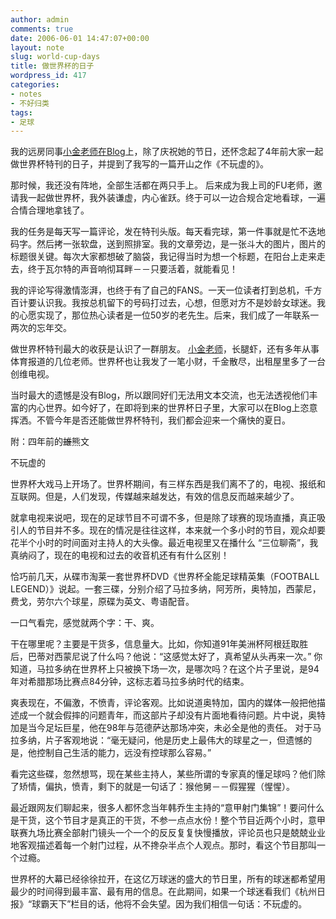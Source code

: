 ```yaml
---
author: admin
comments: true
date: 2006-06-01 14:47:07+00:00
layout: note
slug: world-cup-days
title: 做世界杯的日子
wordpress_id: 417
categories:
- notes
- 不好归类
tags:
- 足球
---
```


我的远房同事[小金老师在Blog](http://www.blogcn.com/user63/jht110/blog/34824041.html)上，除了庆祝她的节日，还怀念起了4年前大家一起做世界杯特刊的日子，并提到了我写的一篇开山之作《不玩虚的》。

那时候，我还没有阵地，全部生活都在两只手上。 后来成为我上司的FU老师，邀请我一起做世界杯，我外装谦虚，内心雀跃。终于可以一边合规合定地看球，一遍合情合理地拿钱了。

我的任务是每天写一篇评论，发在特刊头版。每天看完球，第一件事就是忙不迭地码字。然后拷一张软盘，送到照排室。我的文章旁边，是一张斗大的图片，图片的标题很关键。每次大家都想破了脑袋，我记得当时为想一个标题，在阳台上走来走去，终于瓦尔特的声音响彻耳畔－－只要活着，就能看见！

我的评论写得激情澎湃，也终于有了自己的FANS。一天一位读者打到总机，千方百计要认识我。我按总机留下的号码打过去，心想，但愿对方不是妙龄女球迷。我的心愿实现了，那位热心读者是一位50岁的老先生。后来，我们成了一年联系一两次的忘年交。

做世界杯特刊最大的收获是认识了一群朋友。 [小金老师](http://www.blogcn.com/user63/jht110/index.html)，长腿虾，还有多年从事体育报道的几位老师。世界杯也让我发了一笔小财，千金散尽，出租屋里多了一台创维电视。

当时最大的遗憾是没有Blog，所以跟同好们无法用文本交流，也无法透视他们丰富的内心世界。如今好了，在即将到来的世界杯日子里，大家可以在Blog上恣意挥洒。不管今年是否还能做世界杯特刊，我们都会迎来一个痛快的夏日。

附：四年前的<strike>雄</strike>熊文


不玩虚的







世界杯大戏马上开场了。世界杯期间，有三样东西是我们离不了的，电视、报纸和互联网。但是，人们发现，传媒越来越发达，有效的信息反而越来越少了。




就拿电视来说吧，现在的足球节目不可谓不多，但是除了球赛的现场直播，真正吸引人的节目并不多。现在的情况是往往这样，本来就一个多小时的节目，观众却要花半个小时的时间面对主持人的大头像。最近电视里又在播什么 “三位聊斋”，我真纳闷了，现在的电视和过去的收音机还有有什么区别！




恰巧前几天，从碟市淘莱一套世界杯DVD《世界杯全能足球精英集（FOOTBALL LEGEND）》说起。一套三碟，分别介绍了马拉多纳，阿芳所，奥特加，西蒙尼，费戈，劳尔六个球星，原碟为英文、粤语配音。


一口气看完，感觉就两个字：干、爽。

干在哪里呢？主要是干货多，信息量大。比如，你知道91年美洲杯阿根廷取胜后，巴蒂对西蒙尼说了什么吗？他说：“这感觉太好了，真希望从头再来一次。” 你知道，马拉多纳在世界杯上只被换下场一次，是哪次吗？在这个片子里说，是94年对希腊那场比赛点84分钟，这标志着马拉多纳时代的结束。


爽表现在，不偏激，不愤青，评论客观。比如说道奥特加，国内的媒体一般把他描述成一个就会假摔的问题青年，而这部片子却没有片面地看待问题。片中说，奥特加是当今足坛巨星，他在98年与范德萨达那场冲突，未必全是他的责任。 对于马拉多纳，片子客观地说：“毫无疑问，他是历史上最伟大的球星之一，但遗憾的是，他控制自己生活的能力，远没有控球那么容易。”


看完这些碟，忽然想骂，现在某些主持人，某些所谓的专家真的懂足球吗？他们除了矫情，偏执，愤青，剩下的就是一句话了：猴他舅－－假猩猩（惺惺）。

最近跟网友们聊起来，很多人都怀念当年韩乔生主持的“意甲射门集锦”！要问什么是干货，这个节目才是真正的干货，不参一点点水份！整个节目近两个小时，意甲联赛九场比赛全部射门镜头一个一个的反反复复快慢播放，评论员也只是兢兢业业地客观描述着每一个射门过程，从不搀杂半点个人观点。那时，看这个节目那叫一个过瘾。


世界杯的大幕已经徐徐拉开，在这亿万球迷的盛大的节日里，所有的球迷都希望用最少的时间得到最丰富、最有用的信息。在此期间，如果一个球迷看我们《杭州日报》“球霸天下”栏目的话，他将不会失望。因为我们相信一句话：不玩虚的。
